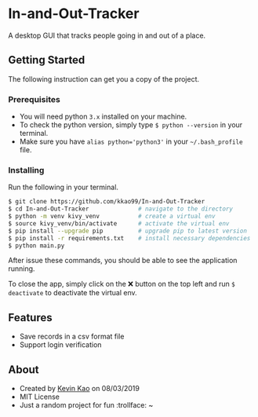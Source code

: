 # In-and-Out-Tracker
A desktop GUI that tracks people going in and out of a place.


## Getting Started
The following instruction can get you a copy of the project.

### Prerequisites
* You will need python `3.x` installed on your machine.
* To check the python version, simply type `$ python --version` in your terminal.
* Make sure you have `alias python='python3'` in your `~/.bash_profile` file.

### Installing
Run the following in your terminal.

```bash
$ git clone https://github.com/kkao99/In-and-Out-Tracker
$ cd In-and-Out-Tracker              # navigate to the directory
$ python -m venv kivy_venv           # create a virtual env
$ source kivy_venv/bin/activate      # activate the virtual env
$ pip install --upgrade pip          # upgrade pip to latest version
$ pip install -r requirements.txt    # install necessary dependencies
$ python main.py
```
After issue these commands, you should be able to see the application running.

To close the app, simply click on the :x: button on the top left and run `$ deactivate` to deactivate the virtual env.

## Features
* Save records in a csv format file
* Support login verification

## About
* Created by [Kevin Kao](https://github.com/kkao99) on 08/03/2019
* MIT License
* Just a random project for fun :trollface: ~
